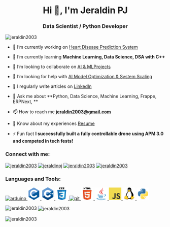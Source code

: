 <h1 align="center">Hi 👋, I'm Jeraldin PJ</h1> 
<h3 align="center">Data Scientist / Python Developer</h3>

<p align="left"> <img src="https://komarev.com/ghpvc/?username=jeraldin2003&label=Profile%20views&color=0e75b6&style=flat" alt="jeraldin2003" /> </p>

- 🔭 I’m currently working on [Heart Disease Prediction System](https://github.com/jeraldin2003/Heart_Disease_Prediction)  

- 🌱 I’m currently learning **Machine Learning, Data Science, DSA with C++**  

- 👯 I’m looking to collaborate on [AI & MLProjects](https://github.com/jeraldin2003)  

- 🤝 I’m looking for help with [AI Model Optimization & System Scaling](https://www.linkedin.com/in/jeraldinpj)  

- 📝 I regularly write articles on [LinkedIn](https://www.linkedin.com/in/jeraldinpj)  

- 💬 Ask me about **Python, Data Science, Machine Learning, Frappe, ERPNext, **  

- 📫 How to reach me **jeraldin2003@gmail.com**  

- 📄 Know about my experiences [Resume](https://drive.google.com/file/d/1q_GsaKodlGiCaNR8AYfB0L445BrD5nQW/view?usp=sharing)  

- ⚡ Fun fact **I successfully built a fully controllable drone using APM 3.0 and competed in tech fests!**  

<h3 align="left">Connect with me:</h3>
<p align="left">
<a href="https://twitter.com/jeraldin2003" target="blank"><img align="center" src="https://raw.githubusercontent.com/rahuldkjain/github-profile-readme-generator/master/src/images/icons/Social/twitter.svg" alt="jeraldin2003" height="30" width="40" /></a>
<a href="https://linkedin.com/in/jeraldinpj" target="blank"><img align="center" src="https://raw.githubusercontent.com/rahuldkjain/github-profile-readme-generator/master/src/images/icons/Social/linked-in-alt.svg" alt="jeraldinpj" height="30" width="40" /></a>
<a href="https://codeforces.com/profile/jeraldin2003" target="blank"><img align="center" src="https://raw.githubusercontent.com/rahuldkjain/github-profile-readme-generator/master/src/images/icons/Social/codeforces.svg" alt="jeraldin2003" height="30" width="40" /></a>
<a href="https://www.leetcode.com/jeraldin2003" target="blank"><img align="center" src="https://raw.githubusercontent.com/rahuldkjain/github-profile-readme-generator/master/src/images/icons/Social/leet-code.svg" alt="jeraldin2003" height="30" width="40" /></a>
</p>

<h3 align="left">Languages and Tools:</h3>
<p align="left">
<a href="https://www.arduino.cc/" target="_blank" rel="noreferrer"> <img src="https://cdn.worldvectorlogo.com/logos/arduino-1.svg" alt="arduino" width="40" height="40"/> </a>
<a href="https://www.cprogramming.com/" target="_blank" rel="noreferrer"> <img src="https://raw.githubusercontent.com/devicons/devicon/master/icons/c/c-original.svg" alt="c" width="40" height="40"/> </a>
<a href="https://www.w3schools.com/cpp/" target="_blank" rel="noreferrer"> <img src="https://raw.githubusercontent.com/devicons/devicon/master/icons/cplusplus/cplusplus-original.svg" alt="cplusplus" width="40" height="40"/> </a>
<a href="https://www.w3schools.com/css/" target="_blank" rel="noreferrer"> <img src="https://raw.githubusercontent.com/devicons/devicon/master/icons/css3/css3-original-wordmark.svg" alt="css3" width="40" height="40"/> </a>
<a href="https://git-scm.com/" target="_blank" rel="noreferrer"> <img src="https://www.vectorlogo.zone/logos/git-scm/git-scm-icon.svg" alt="git" width="40" height="40"/> </a>
<a href="https://www.w3.org/html/" target="_blank" rel="noreferrer"> <img src="https://raw.githubusercontent.com/devicons/devicon/master/icons/html5/html5-original-wordmark.svg" alt="html5" width="40" height="40"/> </a>
<a href="https://www.java.com" target="_blank" rel="noreferrer"> <img src="https://raw.githubusercontent.com/devicons/devicon/master/icons/java/java-original.svg" alt="java" width="40" height="40"/> </a>
<a href="https://developer.mozilla.org/en-US/docs/Web/JavaScript" target="_blank" rel="noreferrer"> <img src="https://raw.githubusercontent.com/devicons/devicon/master/icons/javascript/javascript-original.svg" alt="javascript" width="40" height="40"/> </a>
<a href="https://www.linux.org/" target="_blank" rel="noreferrer"> <img src="https://raw.githubusercontent.com/devicons/devicon/master/icons/linux/linux-original.svg" alt="linux" width="40" height="40"/> </a>
<a href="https://www.python.org" target="_blank" rel="noreferrer"> <img src="https://raw.githubusercontent.com/devicons/devicon/master/icons/python/python-original.svg" alt="python" width="40" height="40"/> </a>
</p>

<p><img align="left" src="https://github-readme-stats.vercel.app/api/top-langs?username=jeraldin2003&show_icons=true&locale=en&layout=compact" alt="jeraldin2003" /></p>

<p>&nbsp;<img align="center" src="https://github-readme-stats.vercel.app/api?username=jeraldin2003&show_icons=true&locale=en" alt="jeraldin2003" /></p>

<p><img align="center" src="https://github-readme-streak-stats.herokuapp.com/?user=jeraldin2003&" alt="jeraldin2003" /></p>
